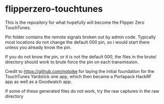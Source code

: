 # flipperzero-touchtunes

This is the repository for what hopefully will become the Flipper Zero TouchTunes. 

Pin folder contains the remote signals broken out by admin code.
Typically most locations do not change the default 000 pin, so i would start there unless you already know the pin.

If you do not know the pin, or it is not the default 000, the files in the brute/ directory should work to brute force the pin on each transmission.

Credit to https://github.com/notpike for laying the initial foundation for the TouchTunes Yardstick one app, which then became a Portapack HackRF app as well as a Goodwatch app.


If some of these generated files do not work, try the raw captures in 
the raw directory
